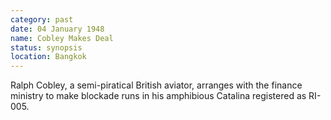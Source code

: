 ```yaml
---
category: past
date: 04 January 1948
name: Cobley Makes Deal
status: synopsis
location: Bangkok
---
```

Ralph Cobley, a semi-piratical British aviator,  arranges with the finance ministry to make blockade runs in his amphibious Catalina registered as RI-005.
